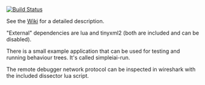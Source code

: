 [![Build Status](https://travis-ci.org/mgerhardy/simpleai.svg?branch=master)](https://travis-ci.org/mgerhardy/simpleai)

See the [Wiki](https://github.com/mgerhardy/simpleai/wiki) for a detailed description.

"External" dependencies are lua and tinyxml2 (both are included and can be disabled).

There is a small example application that can be used for testing and running behaviour trees.
It's called simpleiai-run.

The remote debugger network protocol can be inspected in wireshark with the included dissector
lua script.
